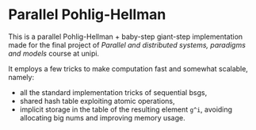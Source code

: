 # Parallel Pohlig-Hellman

This is a parallel Pohlig-Hellman + baby-step giant-step implementation made for the final project of _Parallel and distributed systems, paradigms and models_ course at unipi.

It employs a few tricks to make computation fast and somewhat scalable, namely:

- all the standard implementation tricks of sequential bsgs,
- shared hash table exploiting atomic operations,
- implicit storage in the table of the resulting element `g^i`, avoiding allocating big nums and improving memory usage.
